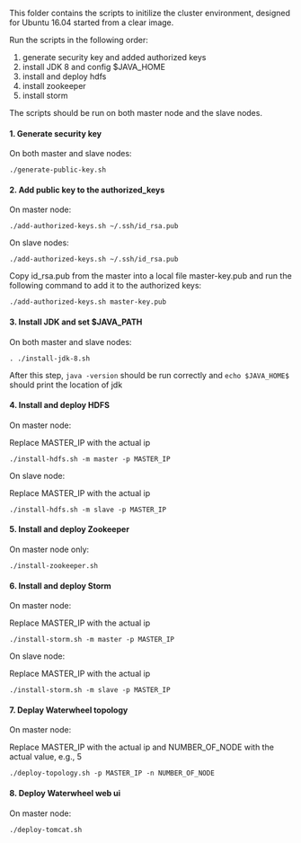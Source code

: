 This folder contains the scripts to initilize the cluster environment, designed for Ubuntu 16.04 started from a clear image.

Run the scripts in the following order:

1. generate security key and added authorized keys
2. install JDK 8 and config $JAVA_HOME
3. install and deploy hdfs
4. install zookeeper
5. install storm

The scripts should be run on both master node and the slave nodes.

#### 1. Generate security key
On both master and slave nodes:

```./generate-public-key.sh```

#### 2. Add public key to the authorized_keys

On master node:

```./add-authorized-keys.sh ~/.ssh/id_rsa.pub```

On slave nodes:

```./add-authorized-keys.sh ~/.ssh/id_rsa.pub```

Copy id_rsa.pub from the master into a local file master-key.pub and run the following command to add it to the authorized keys:

```./add-authorized-keys.sh master-key.pub```

#### 3. Install JDK and set $JAVA_PATH

On both master and slave nodes:

```. ./install-jdk-8.sh```

After this step, ```java -version``` should be run correctly and ```echo $JAVA_HOME$``` should print the location of jdk

#### 4. Install and deploy HDFS

On master node:

Replace MASTER_IP with the actual ip

```./install-hdfs.sh -m master -p MASTER_IP```

On slave node:

Replace MASTER_IP with the actual ip

```./install-hdfs.sh -m slave -p MASTER_IP```

#### 5. Install and deploy Zookeeper

On master node only:

```./install-zookeeper.sh```

#### 6. Install and deploy Storm

On master node:

Replace MASTER_IP with the actual ip

```./install-storm.sh -m master -p MASTER_IP```

On slave node:

Replace MASTER_IP with the actual ip

```./install-storm.sh -m slave -p MASTER_IP```

#### 7. Deplay Waterwheel topology
On master node:

Replace MASTER_IP with the actual ip and NUMBER_OF_NODE with the actual value, e.g., 5

```./deploy-topology.sh -p MASTER_IP -n NUMBER_OF_NODE```

#### 8. Deploy Waterwheel web ui

On master node:

```./deploy-tomcat.sh```

